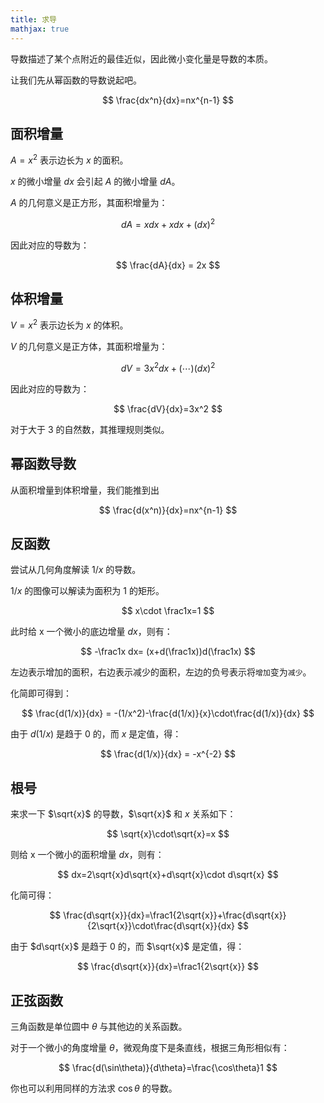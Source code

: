 ```yaml
---
title: 求导
mathjax: true
---
```


导数描述了某个点附近的最佳近似，因此微小变化量是导数的本质。

让我们先从幂函数的导数说起吧。

$$
\frac{dx^n}{dx}=nx^{n-1}
$$

## 面积增量

$A=x^2$ 表示边长为 $x$ 的面积。

$x$ 的微小增量 $dx$ 会引起 $A$ 的微小增量 $dA$。

$A$ 的几何意义是正方形，其面积增量为：

$$
dA = xdx + xdx + (dx)^2
$$

因此对应的导数为：

$$
\frac{dA}{dx} = 2x
$$

## 体积增量

$V=x^2$ 表示边长为 $x$ 的体积。

$V$ 的几何意义是正方体，其面积增量为：

$$
dV=3x^2dx + (\cdots)(dx)^2
$$

因此对应的导数为：

$$
\frac{dV}{dx}=3x^2
$$

对于大于 3 的自然数，其推理规则类似。

## 幂函数导数

从面积增量到体积增量，我们能推到出

$$
\frac{d(x^n)}{dx}=nx^{n-1}
$$

## 反函数

尝试从几何角度解读 $1/x$ 的导数。

$1/x$ 的图像可以解读为面积为 1 的矩形。

$$
x\cdot \frac1x=1
$$

此时给 x 一个微小的底边增量 $dx$，则有：

$$
-\frac1x dx= (x+d(\frac1x))d(\frac1x)
$$

左边表示增加的面积，右边表示减少的面积，左边的负号表示将`增加`变为`减少`。

化简即可得到：

$$
\frac{d(1/x)}{dx} = -(1/x^2)-\frac{d(1/x)}{x}\cdot\frac{d(1/x)}{dx}
$$

由于 $d(1/x)$ 是趋于 0 的，而 $x$ 是定值，得：

$$
\frac{d(1/x)}{dx} = -x^{-2}
$$

## 根号

来求一下 $\sqrt{x}$ 的导数，$\sqrt{x}$ 和 $x$ 关系如下：

$$
\sqrt{x}\cdot\sqrt{x}=x
$$

则给 x 一个微小的面积增量 $dx$，则有：

$$
dx=2\sqrt{x}d\sqrt{x}+d\sqrt{x}\cdot d\sqrt{x}
$$

化简可得：

$$
\frac{d\sqrt{x}}{dx}=\frac1{2\sqrt{x}}+\frac{d\sqrt{x}}{2\sqrt{x}}\cdot\frac{d\sqrt{x}}{dx}
$$

由于 $d\sqrt{x}$ 是趋于 0 的，而 $\sqrt{x}$ 是定值，得：

$$
\frac{d\sqrt{x}}{dx}=\frac1{2\sqrt{x}}
$$

## 正弦函数

三角函数是单位圆中 $\theta$ 与其他边的关系函数。

对于一个微小的角度增量 $\theta$，微观角度下是条直线，根据三角形相似有：

$$
\frac{d(\sin\theta)}{d\theta}=\frac{\cos\theta}1
$$

你也可以利用同样的方法求 $\cos\theta$ 的导数。